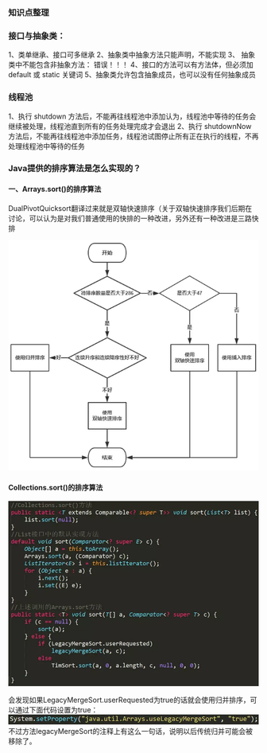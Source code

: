 ### 知识点整理

### 接口与抽象类：

1、类单继承、接口可多继承
2、抽象类中抽象方法只能声明，不能实现
3、 抽象类中不能包含非抽象方法： 错误！！！
4、接口的方法可以有方法体，但必须加 default 或 static 关键词
5、抽象类允许包含抽象成员，也可以没有任何抽象成员

### 线程池

1、执行 shutdown 方法后，不能再往线程池中添加认为，线程池中等待的任务会继续被处理，线程池直到所有的任务处理完成才会退出
2、执行 shutdownNow 方法后，不能再往线程池中添加任务，线程池试图停止所有正在执行的线程，不再处理线程池中等待的任务



### Java提供的排序算法是怎么实现的？

#### 一、Arrays.sort()的排序算法

DualPivotQuicksort翻译过来就是双轴快速排序（关于双轴快速排序我们后期在讨论，可以认为是对我们普通使用的快排的一种改进，另外还有一种改进是三路快排



![这里写图片描述](exam/20180409110517932.png)



#### Collections.sort()的排序算法

![这里写图片描述](exam/20180409110604240.png)



会发现如果LegacyMergeSort.userRequested为true的话就会使用归并排序，可以通过下面代码设置为true：
![这里写图片描述](exam/20180409110649168.png)
不过方法legacyMergeSort的注释上有这么一句话，说明以后传统归并可能会被移除了。

